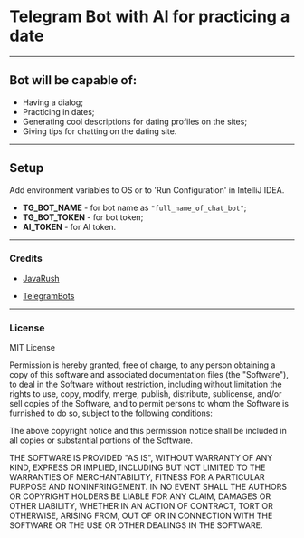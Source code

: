 # Telegram Bot with AI for practicing a date

---

## Bot will be capable of:
* Having a dialog;
* Practicing in dates;
* Generating cool descriptions for dating profiles on the sites;
* Giving tips for chatting on the dating site.

---

## Setup

Add environment variables to OS or to 'Run Configuration' in IntelliJ IDEA.
* **TG_BOT_NAME** - for bot name as `"full_name_of_chat_bot"`;
* **TG_BOT_TOKEN** - for bot token;
* **AI_TOKEN** - for AI token.

---
### Credits
* [JavaRush](https://javarush.com)

* [TelegramBots](https://github.com/rubenlagus/TelegramBots)


---

### License
MIT License

Permission is hereby granted, free of charge, to any person obtaining a copy
of this software and associated documentation files (the "Software"), to deal
in the Software without restriction, including without limitation the rights
to use, copy, modify, merge, publish, distribute, sublicense, and/or sell
copies of the Software, and to permit persons to whom the Software is
furnished to do so, subject to the following conditions:

The above copyright notice and this permission notice shall be included in all
copies or substantial portions of the Software.

THE SOFTWARE IS PROVIDED "AS IS", WITHOUT WARRANTY OF ANY KIND, EXPRESS OR
IMPLIED, INCLUDING BUT NOT LIMITED TO THE WARRANTIES OF MERCHANTABILITY,
FITNESS FOR A PARTICULAR PURPOSE AND NONINFRINGEMENT. IN NO EVENT SHALL THE
AUTHORS OR COPYRIGHT HOLDERS BE LIABLE FOR ANY CLAIM, DAMAGES OR OTHER
LIABILITY, WHETHER IN AN ACTION OF CONTRACT, TORT OR OTHERWISE, ARISING FROM,
OUT OF OR IN CONNECTION WITH THE SOFTWARE OR THE USE OR OTHER DEALINGS IN THE
SOFTWARE.
